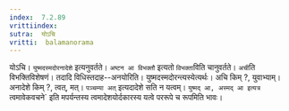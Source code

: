 ```yaml
---
index:  7.2.89
vrittiindex: 
sutra:  योऽचि
vritti:  balamanorama 
---
```


योऽचि। `युष्मदस्मदोरनादेशे` इत्यनुवर्तते। `अष्टन आ विभक्तौ` इत्यतो `विभक्ता`विति चानुवर्तते। `अची`ति विभक्तिविशेषणं। तदादि विधिस्तदाह--अनयोरिति। युष्मदस्मदोरन्त्यस्येत्यर्थः। अचि किम् ?, युवाभ्याम्। अनादेशे किम् ?, त्वत्, मत्। `पञ्चम्या अत्` इत्यदादेशे सति न यत्वम्। `युष्मद् आ, अस्मद् आ इत्यत्र `त्वमावेकवचने` इति मपर्यन्तस्य त्वमादेशयोर्दकारस्य यत्वे पररूपे च रूपमिति भावः। 

